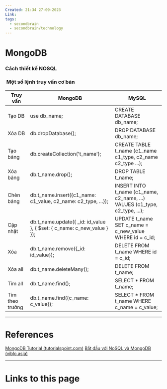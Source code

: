 ```yaml
---
Created: 21:34 27-09-2023
Link: 
tags:
  - secondbrain
  - secondbrain/technology
---
```


# MongoDB

### Cách thiết kế NOSQL

###  Một số lệnh truy vấn cơ bản

|Truy vấn|MongoDB|MySQL|
|---|---|---|
|Tạo DB|use db_name;|CREATE DATABASE db_name;|
|Xóa DB|db.dropDatabase();|DROP DATABASE db_name;|
|Tạo bảng|db.createCollection('t_name');|CREATE TABLE t_name (c1_name c1_type, c2_name c2_type ...);|
|Xóa bảng|db.t_name.drop();|DROP TABLE t_name;|
|Chèn bảng|db.t_name.insert({c1_name: c1_value, c2_name: c2_type, ...});|INSERT INTO t_name (c1_name, c2_name, ...) VALUES (c1_type, c2_type, ...);|
|Cập nhật|db.t_name.update({ _id: id_value }, { $set: { c_name: c_new_value } });|UPDATE t_name SET c_name = c_new_value WHERE id = c_id;|
|Xóa |db.t_name.remove({_id: id_value});|DELETE FROM t_name WHERE id = c_id;|
|Xóa all|db.t_name.deleteMany();|DELETE FROM t_name;|
|Tìm all|db.t_name.find();|SELECT * FROM t_name;|
|Tìm theo trường|db.t_name.find({c_name: c_value});|SELECT * FROM t_name WHERE c_name = c_value;|







--- 
# References
[MongoDB Tutorial (tutorialspoint.com)](https://www.tutorialspoint.com/mongodb/index.htm)
[Bắt đầu với NoSQL và MongoDB (viblo.asia)](https://viblo.asia/p/bat-dau-voi-nosql-va-mongodb-jvEla00zZkw)



--- 
# Links to this page

